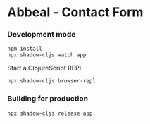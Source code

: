 # Abbeal - Contact Form

### Development mode
```
npm install
npx shadow-cljs watch app
```
Start a ClojureScript REPL
```
npx shadow-cljs browser-repl
```

### Building for production

```
npx shadow-cljs release app
```